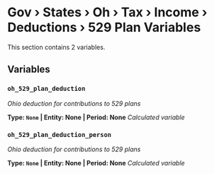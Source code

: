 # Gov › States › Oh › Tax › Income › Deductions › 529 Plan Variables

This section contains 2 variables.

## Variables

### `oh_529_plan_deduction`
*Ohio deduction for contributions to 529 plans*

**Type: `None` | Entity: None | Period: None**
*Calculated variable*

### `oh_529_plan_deduction_person`
*Ohio deduction for contributions to 529 plans*

**Type: `None` | Entity: None | Period: None**
*Calculated variable*
